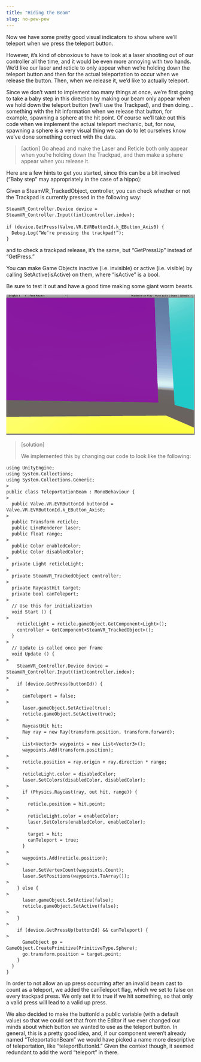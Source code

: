 ```yaml
---
title: "Hiding the Beam"
slug: no-pew-pew
---
```


Now we have some pretty good visual indicators to show where we’ll teleport when we press the teleport button.

However, it’s kind of obnoxious to have to look at a laser shooting out of our controller all the time, and it would be even more annoying with two hands. We’d like our laser and reticle to only appear when we’re holding down the teleport button and then for the actual teleportation to occur when we release the button. Then, when we release it, we’d like to actually teleport.

Since we don’t want to implement too many things at once, we’re first going to take a baby step in this direction by making our beam only appear when we hold down the teleport button (we’ll use the Trackpad), and then doing… something with the hit information when we release that button, for example, spawning a sphere at the hit point. Of course we’ll take out this code when we implement the actual teleport mechanic, but, for now, spawning a sphere is a very visual thing we can do to let ourselves know we’ve done something correct with the data.

>[action]
>Go ahead and make the Laser and Reticle both only appear when you’re holding down the Trackpad, and then make a sphere appear when you release it.

Here are a few hints to get you started, since this can be a bit involved (“Baby step” may appropriately in the case of a hippo):

Given a SteamVR\_TrackedObject, controller, you can check whether or not the Trackpad is currently pressed in the following way:

```
SteamVR_Controller.Device device = SteamVR_Controller.Input((int)controller.index);

if (device.GetPress(Valve.VR.EVRButtonId.k_EButton_Axis0) {
  Debug.Log(“We’re pressing the trackpad!”);
}
```

and to check a trackpad release, it’s the same, but “GetPressUp” instead of “GetPress.”

You can make Game Objects inactive (i.e. invisible) or active (i.e. visible) by calling SetActive(isActive) on them, where “isActive” is a bool.

Be sure to test it out and have a good time making some giant worm beasts.

![](../media/image31.gif)

>[solution]
>
>We implemented this by changing our code to look like the following:
>
```
using UnityEngine;
using System.Collections;
using System.Collections.Generic;
>
public class TeleportationBeam : MonoBehaviour {
>
  public Valve.VR.EVRButtonId buttonId = Valve.VR.EVRButtonId.k_EButton_Axis0;
>
  public Transform reticle;
  public LineRenderer laser;
  public float range;
>
  public Color enabledColor;
  public Color disabledColor;
>
  private Light reticleLight;
>
  private SteamVR_TrackedObject controller;
>
  private RaycastHit target;
  private bool canTeleport;
>
  // Use this for initialization
  void Start () {
>
    reticleLight = reticle.gameObject.GetComponent<Light>();
    controller = GetComponent<SteamVR_TrackedObject>();
  }
>
  // Update is called once per frame
  void Update () {
>
    SteamVR_Controller.Device device = SteamVR_Controller.Input((int)controller.index);
>
    if (device.GetPress(buttonId)) {
>
      canTeleport = false;
>
      laser.gameObject.SetActive(true);
      reticle.gameObject.SetActive(true);
>
      RaycastHit hit;
      Ray ray = new Ray(transform.position, transform.forward);
>
      List<Vector3> waypoints = new List<Vector3>();
      waypoints.Add(transform.position);
>
      reticle.position = ray.origin + ray.direction * range;
>
      reticleLight.color = disabledColor;
      laser.SetColors(disabledColor, disabledColor);
>
      if (Physics.Raycast(ray, out hit, range)) {
>
        reticle.position = hit.point;
>
        reticleLight.color = enabledColor;
        laser.SetColors(enabledColor, enabledColor);
>
        target = hit;
        canTeleport = true;
      }
>
      waypoints.Add(reticle.position);
>
      laser.SetVertexCount(waypoints.Count);
      laser.SetPositions(waypoints.ToArray());
>      
    } else {
>
      laser.gameObject.SetActive(false);
      reticle.gameObject.SetActive(false);
>
    }
>
    if (device.GetPressUp(buttonId) && canTeleport) {
>
      GameObject go = GameObject.CreatePrimitive(PrimitiveType.Sphere);
      go.transform.position = target.point;
    }
  }
}
```
>
In order to not allow an up press occurring after an invalid beam cast to count as a teleport, we added the canTeleport flag, which we set to false on every trackpad press. We only set it to true if we hit something, so that only a valid press will lead to a valid up press.
>
We also decided to make the buttonId a public variable (with a default value) so that we could set that from the Editor if we ever changed our minds about which button we wanted to use as the teleport button. In
general, this is a pretty good idea, and, if our component weren’t already named “TeleportationBeam” we would have picked a name more descriptive of teleportation, like “teleportButtonId.” Given the context though, it seemed redundant to add the word “teleport” in there.
